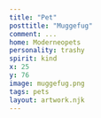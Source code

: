 ```yaml
---
title: "Pet"
posttitle: "Muggefug"
comment: ...
home: Moderneopets
personality: trashy
spirit: kind
x: 25
y: 76
image: muggefug.png
tags: pets
layout: artwork.njk
---
```


